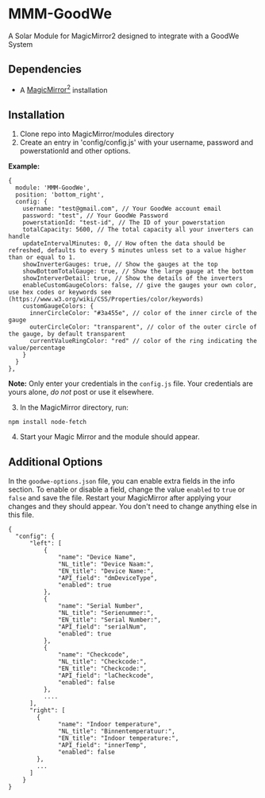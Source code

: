 # MMM-GoodWe
A Solar Module for MagicMirror2 designed to integrate with a GoodWe System

## Dependencies
  * A [MagicMirror<sup>2</sup>](https://github.com/MichMich/MagicMirror) installation

## Installation
  1. Clone repo into MagicMirror/modules directory
  2. Create an entry in 'config/config.js' with your username, password and powerstationId and other options.

 **Example:**
```
{
  module: 'MMM-GoodWe',
  position: 'bottom_right',
  config: {
    username: "test@gmail.com", // Your GoodWe account email
    password: "test", // Your GoodWe Password
    powerstationId: "test-id", // The ID of your powerstation
    totalCapacity: 5600, // The total capacity all your inverters can handle
    updateIntervalMinutes: 0, // How often the data should be refreshed, defaults to every 5 minutes unless set to a value higher than or equal to 1.
    showInverterGauges: true, // Show the gauges at the top
    showBottomTotalGauge: true, // Show the large gauge at the bottom
    showInterverDetail: true, // Show the details of the inverters
    enableCustomGaugeColors: false, // give the gauges your own color, use hex codes or keywords see (https://www.w3.org/wiki/CSS/Properties/color/keywords)
    customGaugeColors: {
      innerCircleColor: "#3a455e", // color of the inner circle of the gauge
      outerCircleColor: "transparent", // color of the outer circle of the gauge, by default transparent
      currentValueRingColor: "red" // color of the ring indicating the value/percentage
    }
  }
},
```
**Note:** Only enter your credentials in the `config.js` file. Your credentials are yours alone, _do not_ post or use it elsewhere.

3. In the MagicMirror directory, run:
```
npm install node-fetch
```

4. Start your Magic Mirror and the module should appear.

## Additional Options
In the `goodwe-options.json` file, you can enable extra fields in the info section. To enable or disable a field, change the value `enabled` to `true` or `false` and save the file. Restart your MagicMirror after applying your changes and they should appear. You don't need to change anything else in this file.

```
{
  "config": {
      "left": [
          {
              "name": "Device Name",
              "NL_title": "Device Naam:",
              "EN_title": "Device Name:",
              "API_field": "dmDeviceType",
              "enabled": true
          },
          {
              "name": "Serial Number",
              "NL_title": "Serienummer:",
              "EN_title": "Serial Number:",
              "API_field": "serialNum",
              "enabled": true
          },
          {
              "name": "Checkcode",
              "NL_title": "Checkcode:",
              "EN_title": "Checkcode:",
              "API_field": "laCheckcode",
              "enabled": false
          }, 
          ....
      ],
      "right": [
        {
              "name": "Indoor temperature",
              "NL_title": "Binnentemperatuur:",
              "EN_title": "Indoor temperature:",
              "API_field": "innerTemp",
              "enabled": false
        },
        ...
      ]
    }
}
```